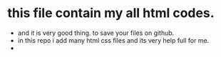 # this file contain my all html codes.
- and it is very good thing. to save your files on github.
- in this repo i add many html css files and its very help full for me.
- 
